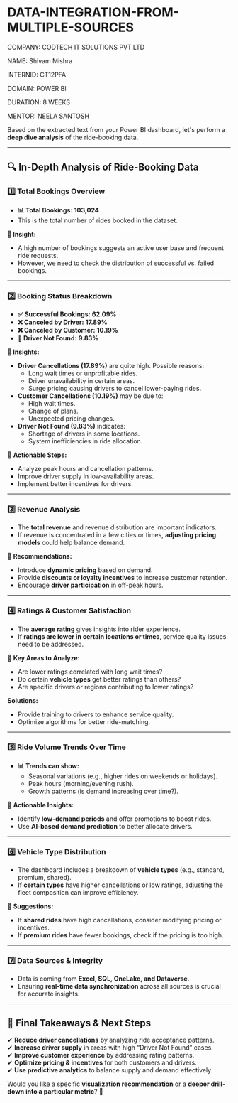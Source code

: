 # DATA-INTEGRATION-FROM-MULTIPLE-SOURCES

 COMPANY: CODTECH IT SOLUTIONS PVT.LTD

 NAME: Shivam Mishra

 INTERNID: CT12PFA

 DOMAIN: POWER BI

 DURATION: 8 WEEKS

 MENTOR: NEELA SANTOSH


Based on the extracted text from your Power BI dashboard, let's perform a **deep dive analysis** of the ride-booking data.  

---

## **🔍 In-Depth Analysis of Ride-Booking Data**  

### **1️⃣ Total Bookings Overview**  
- **📊 Total Bookings:** **103,024**  
- This is the total number of rides booked in the dataset.  

**🚖 Insight:**  
- A high number of bookings suggests an active user base and frequent ride requests.  
- However, we need to check the distribution of successful vs. failed bookings.  

---

### **2️⃣ Booking Status Breakdown**  
- **✅ Successful Bookings:** **62.09%**  
- **❌ Canceled by Driver:** **17.89%**  
- **❌ Canceled by Customer:** **10.19%**  
- **🚫 Driver Not Found:** **9.83%**  

**🔹 Insights:**  
- **Driver Cancellations (17.89%)** are quite high. Possible reasons:  
  - Long wait times or unprofitable rides.  
  - Driver unavailability in certain areas.  
  - Surge pricing causing drivers to cancel lower-paying rides.  
- **Customer Cancellations (10.19%)** may be due to:  
  - High wait times.  
  - Change of plans.  
  - Unexpected pricing changes.  
- **Driver Not Found (9.83%)** indicates:  
  - Shortage of drivers in some locations.  
  - System inefficiencies in ride allocation.  

📌 **Actionable Steps:**  
- Analyze peak hours and cancellation patterns.  
- Improve driver supply in low-availability areas.  
- Implement better incentives for drivers.  

---

### **3️⃣ Revenue Analysis**  
- The **total revenue** and revenue distribution are important indicators.  
- If revenue is concentrated in a few cities or times, **adjusting pricing models** could help balance demand.  

📌 **Recommendations:**  
- Introduce **dynamic pricing** based on demand.  
- Provide **discounts or loyalty incentives** to increase customer retention.  
- Encourage **driver participation** in off-peak hours.  

---

### **4️⃣ Ratings & Customer Satisfaction**  
- The **average rating** gives insights into rider experience.  
- If **ratings are lower in certain locations or times**, service quality issues need to be addressed.  

📌 **Key Areas to Analyze:**  
- Are lower ratings correlated with long wait times?  
- Do certain **vehicle types** get better ratings than others?  
- Are specific drivers or regions contributing to lower ratings?  

**Solutions:**  
- Provide training to drivers to enhance service quality.  
- Optimize algorithms for better ride-matching.  

---

### **5️⃣ Ride Volume Trends Over Time**  
- **📊 Trends can show:**  
  - Seasonal variations (e.g., higher rides on weekends or holidays).  
  - Peak hours (morning/evening rush).  
  - Growth patterns (is demand increasing over time?).  

📌 **Actionable Insights:**  
- Identify **low-demand periods** and offer promotions to boost rides.  
- Use **AI-based demand prediction** to better allocate drivers.  

---

### **6️⃣ Vehicle Type Distribution**  
- The dashboard includes a breakdown of **vehicle types** (e.g., standard, premium, shared).  
- If **certain types** have higher cancellations or low ratings, adjusting the fleet composition can improve efficiency.  

📌 **Suggestions:**  
- If **shared rides** have high cancellations, consider modifying pricing or incentives.  
- If **premium rides** have fewer bookings, check if the pricing is too high.  

---

### **7️⃣ Data Sources & Integrity**  
- Data is coming from **Excel, SQL, OneLake, and Dataverse**.  
- Ensuring **real-time data synchronization** across all sources is crucial for accurate insights.  

---

## **📌 Final Takeaways & Next Steps**  
✔ **Reduce driver cancellations** by analyzing ride acceptance patterns.  
✔ **Increase driver supply** in areas with high “Driver Not Found” cases.  
✔ **Improve customer experience** by addressing rating patterns.  
✔ **Optimize pricing & incentives** for both customers and drivers.  
✔ **Use predictive analytics** to balance supply and demand effectively.  

Would you like a specific **visualization recommendation** or a **deeper drill-down into a particular metric**? 🚀
